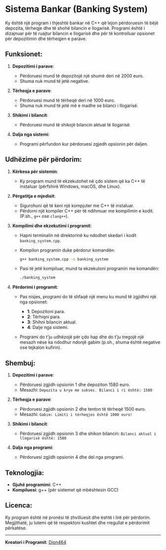 # Sistema Bankar (Banking System)

Ky është një program i thjeshtë bankar në C++ që lejon përdoruesin të bëjë depozita, tërheqje dhe të shohë bilancin e llogarisë. Programi është i dizajnuar për të ruajtur bilancin e llogarisë dhe për të kontrolluar opsionet për depozitimin dhe tërheqjen e parave.

## Funksionet:

1. **Depozitimi i parave**:
   - Përdoruesi mund të depozitojë një shumë deri në 2000 euro.
   - Shuma nuk mund të jetë negative.
   
2. **Tërheqja e parave**:
   - Përdoruesi mund të tërheqë deri në 1000 euro.
   - Shuma nuk mund të jetë më e madhe se bilanci i llogarisë.

3. **Shikimi i bilancit**:
   - Përdoruesi mund të shikojë bilancin aktual të llogarisë.

4. **Dalja nga sistemi**:
   - Programi përfundon kur përdoruesi zgjedh opsionin për daljen.

## Udhëzime për përdorim:

1. **Kërkesa për sistemin**:
   - Ky program mund të ekzekutohet në çdo sistem që ka C++ të instaluar (përfshirë Windows, macOS, dhe Linux).

2. **Përgatitja e mjedisit**:
   - Sigurohuni që të keni një kompjuter me C++ të instaluar.
   - Përdorni një kompiler C++ për të ndihmuar me kompilimin e kodit. (P.sh., `g++` ose `clang++`).

3. **Kompilimi dhe ekzekutimi i programit**:
   - Hapni terminalin në direktorinë ku ndodhet skedari i kodit `banking_system.cpp`.
   - Kompilon programin duke përdorur komandën:

     ```bash
     g++ banking_system.cpp -o banking_system
     ```

   - Pasi të jetë kompiluar, mund ta ekzekutoni programin me komandën:

     ```bash
     ./banking_system
     ```

4. **Përdorimi i programit**:
   - Pas nisjes, programi do të shfaqë një menu ku mund të zgjidhni një nga opsionet:
     - **1**: Depozitoni para.
     - **2**: Tërhiqni para.
     - **3**: Shihni bilancin aktual.
     - **4**: Dalje nga sistemi.
     
   - Programi do t'ju udhëzojë për çdo hap dhe do t'ju tregojë një mesazh nëse ka ndodhur ndonjë gabim (p.sh., shuma është negative ose tejkalon kufirin).

## Shembuj:

1. **Depozitimi i parave**:
   - Përdoruesi zgjidh opsionin 1 dhe depoziton 1580 euro.
   - Mesazhi: `Depozita u krye me sukses. Bilanci i ri është: 1580`

2. **Tërheqja e parave**:
   - Përdoruesi zgjidh opsionin 2 dhe tenton të tërheqë 1500 euro.
   - Mesazhi: `Gabim: Limiti i tërheqjes është 1000 euro!`

3. **Shikimi i bilancit**:
   - Përdoruesi zgjidh opsionin 3 dhe shikon bilancin: `Bilanci aktual i llogarisë është: 1580`

4. **Dalja nga programi**:
   - Përdoruesi zgjidh opsionin 4 dhe del nga programi.

## Teknologjia:

- **Gjuhë programimi**: C++
- **Kompiluesi**: g++ (për sistemet që mbështesin GCC)

## Licenca:

Ky program është në pronësi të zhvilluesit dhe është i lirë për përdorim. Megjithatë, ju lutemi që të respektoni kushtet dhe rregullat e përdorimit përkatëse.

---

**Kreatori i Programit**: [Dion464](https://github.com/Dion464)
